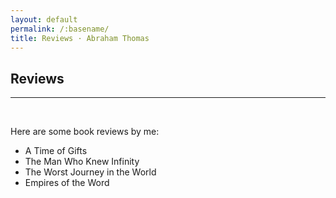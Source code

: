 ```yaml
---
layout: default
permalink: /:basename/
title: Reviews · Abraham Thomas
---
```


## Reviews

----

<br/>

Here are some book reviews by me:

* A Time of Gifts
* The Man Who Knew Infinity
* The Worst Journey in the World
* Empires of the Word


